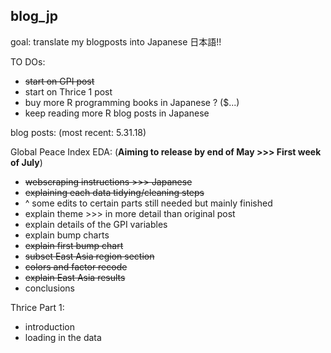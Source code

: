 ## blog_jp
goal: translate my blogposts into Japanese 日本語!!

TO DOs:
- ~~start on GPI post~~
- start on Thrice 1 post
- buy more R programming books in Japanese ? ($...)
- keep reading more R blog posts in Japanese


blog posts: (most recent: 5.31.18)

Global Peace Index EDA: (**Aiming to release by end of May >>> First week of July**)
- ~~webscraping instructions >>> Japanese~~
- ~~explaining each data tidying/cleaning steps~~
- ^ some edits to certain parts still needed but mainly finished
- explain theme >>> in more detail than original post
- explain details of the GPI variables
- explain bump charts
- ~~explain first bump chart~~
- ~~subset East Asia region section~~
- ~~colors and factor recode~~
- ~~explain East Asia results~~
- conclusions


Thrice Part 1:
- introduction
- loading in the data
